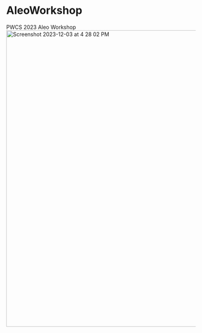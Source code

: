 # AleoWorkshop
PWCS 2023 Aleo Workshop
<img width="789" alt="Screenshot 2023-12-03 at 4 28 02 PM" src="https://github.com/ellisosborn03/AleoWorkshop/assets/130927474/dab638f1-9d9c-4665-aa5a-1c64125a9b51">
